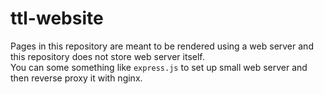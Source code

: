 # ttl-website
Pages in this repository are meant to be rendered using a web server and this repository does not store web server itself.</br>
You can some something like `express.js` to set up small web server and then reverse proxy it with nginx.
